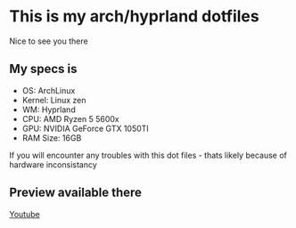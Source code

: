 # This is my arch/hyprland dotfiles 

Nice to see you there

## My specs is
- OS: ArchLinux
- Kernel: Linux zen
- WM: Hyprland
- CPU: AMD Ryzen 5 5600x
- GPU: NVIDIA GeForce GTX 1050TI
- RAM Size: 16GB

If you will encounter any troubles with this dot files - thats likely because of hardware inconsistancy

## Preview available there
[Youtube](https://youtu.be/dQw4w9WgXcQ?si=A_XEPDXDbvGVZA3R)